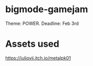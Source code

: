 # bigmode-gamejam
Theme: POWER. Deadline: Feb 3rd

# Assets used
https://juliovii.itch.io/metalpk01
